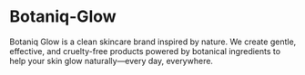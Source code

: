 # Botaniq-Glow
Botaniq Glow is a clean skincare brand inspired by nature. We create gentle, effective, and cruelty-free products powered by botanical ingredients to help your skin glow naturally—every day, everywhere.
